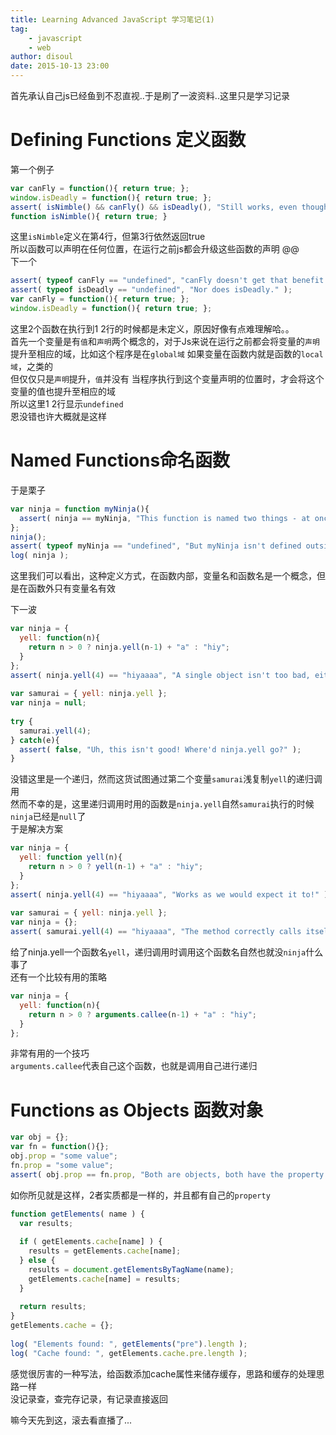 ```yaml
---
title: Learning Advanced JavaScript 学习笔记(1)
tag:
    - javascript
    - web
author: disoul
date: 2015-10-13 23:00
---
```

首先承认自己js已经鱼到不忍直视..于是刷了一波资料..这里只是学习记录  

# Defining Functions 定义函数
第一个例子

```javascript
var canFly = function(){ return true; }; 
window.isDeadly = function(){ return true; }; 
assert( isNimble() && canFly() && isDeadly(), "Still works, even though isNimble is moved." ); 
function isNimble(){ return true; }
```
这里`isNimble`定义在第4行，但第3行依然返回true  
所以函数可以声明在任何位置，在运行之前js都会升级这些函数的声明
@@      
下一个  

```javascript
assert( typeof canFly == "undefined", "canFly doesn't get that benefit." ); 
assert( typeof isDeadly == "undefined", "Nor does isDeadly." ); 
var canFly = function(){ return true; }; 
window.isDeadly = function(){ return true; };
```
这里2个函数在执行到1 2行的时候都是未定义，原因好像有点难理解哈。。  
首先一个变量是有`值`和`声明`两个概念的，对于Js来说在运行之前都会将变量的`声明`提升至相应的域，比如这个程序是在`global域`
如果变量在函数内就是函数的`local域`，之类的  
但仅仅只是`声明`提升，`值`并没有
当程序执行到这个变量声明的位置时，才会将这个变量的值也提升至相应的域  
所以这里1 2行显示`undefined`  
恩没错也许大概就是这样  

# Named Functions命名函数
于是栗子  

```javascript
var ninja = function myNinja(){ 
  assert( ninja == myNinja, "This function is named two things - at once!" ); 
}; 
ninja(); 
assert( typeof myNinja == "undefined", "But myNinja isn't defined outside of the function." ); 
log( ninja );
```
这里我们可以看出，这种定义方式，在函数内部，变量名和函数名是一个概念，但是在函数外只有变量名有效  
     
下一波

```javascript
var ninja = { 
  yell: function(n){ 
    return n > 0 ? ninja.yell(n-1) + "a" : "hiy"; 
  } 
}; 
assert( ninja.yell(4) == "hiyaaaa", "A single object isn't too bad, either." ); 
 
var samurai = { yell: ninja.yell }; 
var ninja = null; 
 
try { 
  samurai.yell(4); 
} catch(e){ 
  assert( false, "Uh, this isn't good! Where'd ninja.yell go?" ); 
}
```
没错这里是一个递归，然而这货试图通过第二个变量`samurai`浅复制`yell`的递归调用  
然而不幸的是，这里递归调用时用的函数是`ninja.yell`自然`samurai`执行的时候`ninja`已经是`null`了  
于是解决方案

```javascript
var ninja = { 
  yell: function yell(n){ 
    return n > 0 ? yell(n-1) + "a" : "hiy"; 
  } 
}; 
assert( ninja.yell(4) == "hiyaaaa", "Works as we would expect it to!" ); 
 
var samurai = { yell: ninja.yell }; 
var ninja = {}; 
assert( samurai.yell(4) == "hiyaaaa", "The method correctly calls itself." );
```
给了ninja.yell一个函数名`yell`，递归调用时调用这个函数名自然也就没`ninja`什么事了  
还有一个比较有用的策略

```javascript
var ninja = { 
  yell: function(n){ 
    return n > 0 ? arguments.callee(n-1) + "a" : "hiy"; 
  } 
}; 
```
非常有用的一个技巧  
`arguments.callee`代表自己这个函数，也就是调用自己进行递归  

# Functions as Objects 函数对象

```javascript
var obj = {}; 
var fn = function(){}; 
obj.prop = "some value"; 
fn.prop = "some value"; 
assert( obj.prop == fn.prop, "Both are objects, both have the property." );
```
如你所见就是这样，2者实质都是一样的，并且都有自己的`property`

```javascript
function getElements( name ) { 
  var results; 
 
  if ( getElements.cache[name] ) { 
    results = getElements.cache[name]; 
  } else { 
    results = document.getElementsByTagName(name); 
    getElements.cache[name] = results; 
  } 
 
  return results; 
} 
getElements.cache = {}; 
 
log( "Elements found: ", getElements("pre").length ); 
log( "Cache found: ", getElements.cache.pre.length );
```
感觉很厉害的一种写法，给函数添加cache属性来储存缓存，思路和缓存的处理思路一样  
没记录查，查完存记录，有记录直接返回  
   
嘛今天先到这，滚去看直播了...



